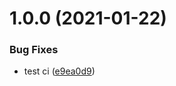 # 1.0.0 (2021-01-22)


### Bug Fixes

* test ci ([e9ea0d9](https://github.com/slow/nitro-sniper/commit/e9ea0d981b28a6defe5897666d62e43397e88750))
